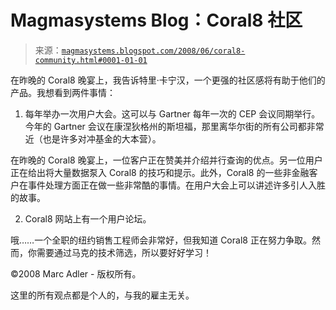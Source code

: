 <!--yml

分类：未分类

日期：2024-05-18 05:01:14

-->

# Magmasystems Blog：Coral8 社区

> 来源：[`magmasystems.blogspot.com/2008/06/coral8-community.html#0001-01-01`](http://magmasystems.blogspot.com/2008/06/coral8-community.html#0001-01-01)

在昨晚的 Coral8 晚宴上，我告诉特里·卡宁汉，一个更强的社区感将有助于他们的产品。我想看到两件事情：

1) 每年举办一次用户大会。这可以与 Gartner 每年一次的 CEP 会议同期举行。今年的 Gartner 会议在康涅狄格州的斯坦福，那里离华尔街的所有公司都非常近（也是许多对冲基金的大本营）。

在昨晚的 Coral8 晚宴上，一位客户正在赞美并介绍并行查询的优点。另一位用户正在给出将大量数据泵入 Coral8 的技巧和提示。此外，Coral8 的一些非金融客户在事件处理方面正在做一些非常酷的事情。在用户大会上可以讲述许多引人入胜的故事。

2) Coral8 网站上有一个用户论坛。

哦……一个全职的纽约销售工程师会非常好，但我知道 Coral8 正在努力争取。然而，你需要通过马克的技术筛选，所以要好好学习！

©2008 Marc Adler - 版权所有。

这里的所有观点都是个人的，与我的雇主无关。
